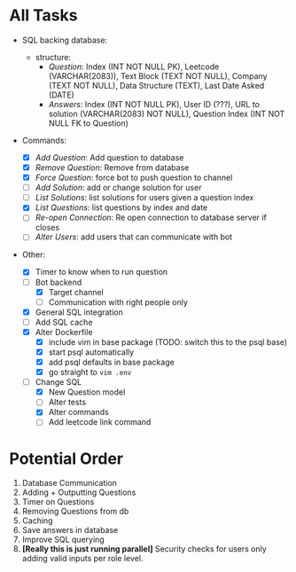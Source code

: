 # All Tasks
- SQL backing database:
    - structure: 
        - *Question*: Index (INT NOT NULL PK), Leetcode (VARCHAR(2083)), Text Block (TEXT NOT NULL), Company (TEXT NOT NULL), Data Structure (TEXT), Last Date Asked (DATE)
        - *Answers*: Index (INT NOT NULL PK), User ID (???), URL to solution (VARCHAR(2083) NOT NULL), Question Index (INT NOT NULL FK to Question)

- Commands:
    - [x] *Add Question*: Add question to database
    - [x] *Remove Question*: Remove from database
    - [x] *Force Question*: force bot to push question to channel
    - [ ] *Add Solution*: add or change solution for user
    - [ ] *List Solutions*: list solutions for users given a question index
    - [x] *List Questions*: list questions by index and date
    - [ ] *Re-open Connection*: Re open connection to database server if closes
    - [ ] *Alter Users*: add users that can communicate with bot

- Other:
    - [x] Timer to know when to run question
    - [ ] Bot backend
        - [x] Target channel
        - [ ] Communication with right people only
    - [x] General SQL integration
    - [ ] Add SQL cache
    - [x] Alter Dockerfile
        - [x] include vim in base package (TODO: switch this to the psql base)
        - [x] start psql automatically
        - [x] add psql defaults in base package
        - [x] go straight to `vim .env`
    - [ ] Change SQL
        - [x] New Question model
        - [ ] Alter tests
        - [x] Alter commands
        - [ ] Add leetcode link command
    
# Potential Order
1. Database Communication
2. Adding + Outputting Questions
3. Timer on Questions
4. Removing Questions from db
5. Caching 
6. Save answers in database
7. Improve SQL querying
8. **[Really this is just running parallel]** Security checks for users only adding valid inputs per role level.
    